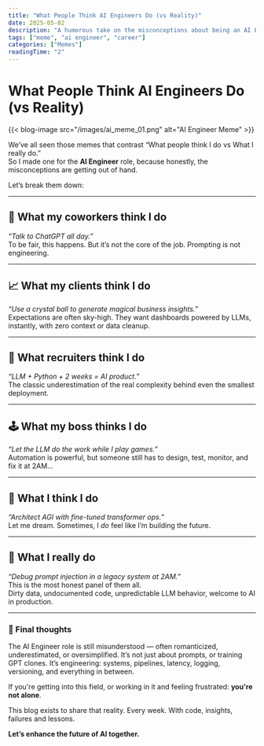 ```yaml
---
title: "What People Think AI Engineers Do (vs Reality)"
date: 2025-05-02
description: "A humorous take on the misconceptions about being an AI Engineer — and a few hard truths."
tags: ["meme", "ai engineer", "career"]
categories: ["Memes"]
readingTime: "2"
---
```


# What People Think AI Engineers Do (vs Reality) 
{{< blog-image src="/images/ai_meme_01.png" alt="AI Engineer Meme" >}}

We’ve all seen those memes that contrast “What people think I do vs What I really do.”  
So I made one for the **AI Engineer** role, because honestly, the misconceptions are getting out of hand.

Let’s break them down:

---

## 🧠 What my coworkers think I do  
*“Talk to ChatGPT all day.”*  
To be fair, this happens. But it’s not the core of the job. Prompting is not engineering.

---

## 📈 What my clients think I do  
*“Use a crystal ball to generate magical business insights.”*  
Expectations are often sky-high. They want dashboards powered by LLMs, instantly, with zero context or data cleanup.

---

## 🎩 What recruiters think I do  
*“LLM + Python + 2 weeks = AI product.”*  
The classic underestimation of the real complexity behind even the smallest deployment.

---

## 🕹️ What my boss thinks I do  
*“Let the LLM do the work while I play games.”*  
Automation is powerful, but someone still has to design, test, monitor, and fix it at 2AM...

---

## 🤖 What I think I do  
*“Architect AGI with fine-tuned transformer ops.”*  
Let me dream. Sometimes, I *do* feel like I’m building the future.

---

## 🧟 What I really do  
*“Debug prompt injection in a legacy system at 2AM.”*  
This is the most honest panel of them all.  
Dirty data, undocumented code, unpredictable LLM behavior, welcome to AI in production.

---

### 💬 Final thoughts

The AI Engineer role is still misunderstood — often romanticized, underestimated, or oversimplified. It’s not just about prompts, or training GPT clones. It’s engineering: systems, pipelines, latency, logging, versioning, and everything in between.

If you're getting into this field, or working in it and feeling frustrated: **you're not alone**.

This blog exists to share that reality. Every week. With code, insights, failures and lessons.

**Let’s enhance the future of AI together.**
